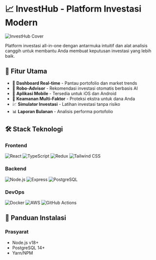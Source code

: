 # 📈 InvestHub - Platform Investasi Modern

![InvestHub Cover](https://via.placeholder.com/1200x600?text=InvestHub+Cover+Image)

Platform investasi all-in-one dengan antarmuka intuitif dan alat analisis canggih untuk membantu Anda membuat keputusan investasi yang lebih baik.

## 🌟 Fitur Utama

- 🚀 **Dashboard Real-time** - Pantau portofolio dan market trends
- 🤖 **Robo-Advisor** - Rekomendasi investasi otomatis berbasis AI
- 📱 **Aplikasi Mobile** - Tersedia untuk iOS dan Android
- 🔐 **Keamanan Multi-Faktor** - Proteksi ekstra untuk dana Anda
- 💹 **Simulator Investasi** - Latihan investasi tanpa risiko
- 📊 **Laporan Bulanan** - Analisis performa portofolio

## 🛠 Stack Teknologi

### Frontend
![React](https://img.shields.io/badge/React-20232A?style=for-the-badge&logo=react&logoColor=61DAFB)
![TypeScript](https://img.shields.io/badge/TypeScript-007ACC?style=for-the-badge&logo=typescript&logoColor=white)
![Redux](https://img.shields.io/badge/Redux-593D88?style=for-the-badge&logo=redux&logoColor=white)
![Tailwind CSS](https://img.shields.io/badge/Tailwind_CSS-38B2AC?style=for-the-badge&logo=tailwind-css&logoColor=white)

### Backend
![Node.js](https://img.shields.io/badge/Node.js-339933?style=for-the-badge&logo=nodedotjs&logoColor=white)
![Express](https://img.shields.io/badge/Express.js-000000?style=for-the-badge&logo=express&logoColor=white)
![PostgreSQL](https://img.shields.io/badge/PostgreSQL-316192?style=for-the-badge&logo=postgresql&logoColor=white)

### DevOps
![Docker](https://img.shields.io/badge/Docker-2CA5E0?style=for-the-badge&logo=docker&logoColor=white)
![AWS](https://img.shields.io/badge/AWS-%23FF9900.svg?style=for-the-badge&logo=amazon-aws&logoColor=white)
![GitHub Actions](https://img.shields.io/badge/GitHub_Actions-2088FF?style=for-the-badge&logo=github-actions&logoColor=white)

## 🚀 Panduan Instalasi

### Prasyarat
- Node.js v18+
- PostgreSQL 14+
- Yarn/NPM
